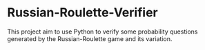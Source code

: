 # Russian-Roulette-Verifier
This project aim to use Python to verify some probability questions generated by the Russian-Roulette game and its variation.
